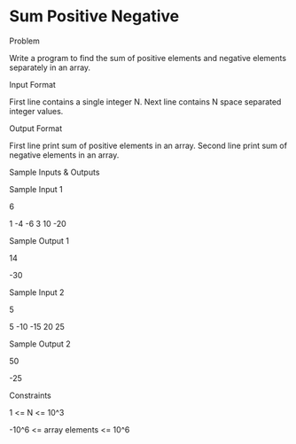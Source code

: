 # Sum Positive Negative

Problem





Write a program to find the sum of positive elements and negative elements separately in an array.





Input Format



First line contains a single integer N. Next line contains N space separated integer values.





Output Format



First line print sum of positive elements in an array. Second line print sum of negative elements in an array.





Sample Inputs & Outputs



Sample Input 1

6

1 -4 -6 3 10 -20



Sample Output 1

14

-30







Sample Input 2

5

5 -10 -15 20 25



Sample Output 2

50

-25







Constraints



1 <= N <= 10^3 



-10^6 <= array elements <= 10^6






